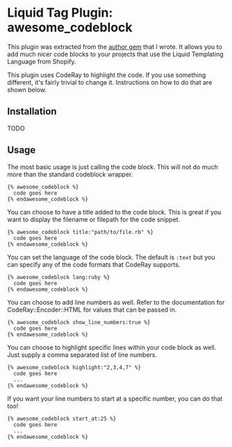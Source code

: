 # Liquid Tag Plugin: awesome_codeblock

This plugin was extracted from the [author gem](tschmidt/author) that I wrote. It allows
you to add much nicer code blocks to your projects that use the Liquid Templating Language
from Shopify.

This plugin uses CodeRay to highlight the code. If you use something different, it's 
fairly trivial to change it. Instructions on how to do that are shown below.

## Installation

TODO

## Usage

The most basic usage is just calling the code block. This will not do much more than
the standard codeblock wrapper.

    {% awesome_codeblock %}
      code goes here
    {% endawesome_codeblock %}

You can choose to have a title added to the code block. This is great if you want to
display the filename or filepath for the code snippet.

    {% awesome_codeblock title:"path/to/file.rb" %}
      code goes here
    {% endawesome_codeblock %}

You can set the language of the code block. The default is `:text` but you can specify
any of the code formats that CodeRay supports.

    {% awesome_codeblock lang:ruby %}
      code goes here
    {% endawesome_codeblock %}

You can choose to add line numbers as well. Refer to the documentation for
CodeRay::Encoder::HTML for values that can be passed in.

    {% awesome_codeblock show_line_numbers:true %}
      code goes here
    {% endawesome_codeblock %}

You can choose to highlight specific lines within your code block as well. Just supply
a comma separated list of line numbers.

    {% awesome_codeblock highlight:"2,3,4,7" %}
      code goes here
      ...
    {% endawesome_codeblock %}

If you want your line numbers to start at a specific number, you can do that too!

    {% awesome_codeblock start_at:25 %}
      code goes here
      ...
    {% endawesome_codeblock %}